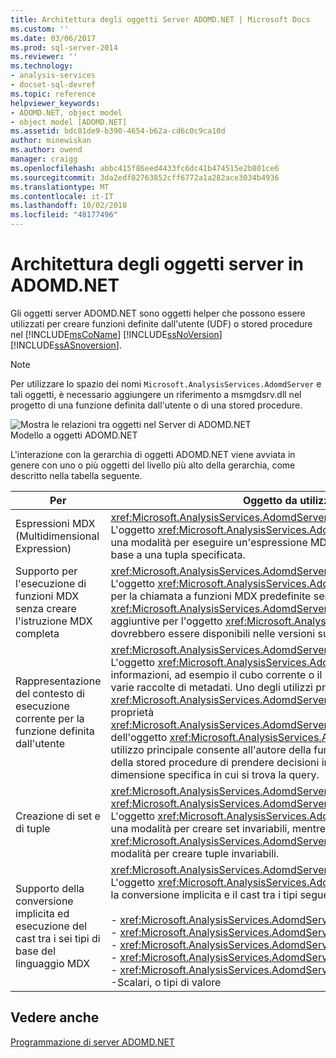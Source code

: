 ```yaml
---
title: Architettura degli oggetti Server ADOMD.NET | Microsoft Docs
ms.custom: ''
ms.date: 03/06/2017
ms.prod: sql-server-2014
ms.reviewer: ''
ms.technology:
- analysis-services
- docset-sql-devref
ms.topic: reference
helpviewer_keywords:
- ADOMD.NET, object model
- object model [ADOMD.NET]
ms.assetid: bdc81de9-b390-4654-b62a-cd6c0c9ca10d
author: minewiskan
ms.author: owend
manager: craigg
ms.openlocfilehash: abbc415f86eed4433fc6dc41b474515e2b801ce6
ms.sourcegitcommit: 3da2edf82763852cff6772a1a282ace3034b4936
ms.translationtype: MT
ms.contentlocale: it-IT
ms.lasthandoff: 10/02/2018
ms.locfileid: "48177496"
---
```

# <a name="adomdnet-server-object-architecture"></a>Architettura degli oggetti server in ADOMD.NET
  Gli oggetti server ADOMD.NET sono oggetti helper che possono essere utilizzati per creare funzioni definite dall'utente (UDF) o stored procedure nel [!INCLUDE[msCoName](../../includes/msconame-md.md)] [!INCLUDE[ssNoVersion](../../includes/ssnoversion-md.md)] [!INCLUDE[ssASnoversion](../../includes/ssasnoversion-md.md)].  
  
> [!NOTE]  
>  Per utilizzare lo spazio dei nomi `Microsoft.AnalysisServices.AdomdServer` e tali oggetti, è necessario aggiungere un riferimento a msmgdsrv.dll nel progetto di una funzione definita dall'utente o di una stored procedure.  
  
 ![Mostra le relazioni tra oggetti nel Server di ADOMD.NET](../../../2014/analysis-services/dev-guide/media/adomdnetserverobjectmodel.gif "Mostra le relazioni tra oggetti nel Server di ADOMD.NET")  
Modello a oggetti ADOMD.NET  
  
 L'interazione con la gerarchia di oggetti ADOMD.NET viene avviata in genere con uno o più oggetti del livello più alto della gerarchia, come descritto nella tabella seguente.  
  
|Per|Oggetto da utilizzare|  
|--------|---------------------|  
|Espressioni MDX (Multidimensional Expression)|<xref:Microsoft.AnalysisServices.AdomdServer.Expression><br /> L'oggetto <xref:Microsoft.AnalysisServices.AdomdServer.Expression> fornisce una modalità per eseguire un'espressione MDX e valutare tale espressione in base a una tupla specificata.|  
|Supporto per l'esecuzione di funzioni MDX senza creare l'istruzione MDX completa|<xref:Microsoft.AnalysisServices.AdomdServer.MDX><br /> L'oggetto <xref:Microsoft.AnalysisServices.AdomdServer.MDX> è conveniente per la chiamata a funzioni MDX predefinite senza utilizzare l'oggetto <xref:Microsoft.AnalysisServices.AdomdServer.Expression>. Funzioni aggiuntive per l'oggetto <xref:Microsoft.AnalysisServices.AdomdServer.MDX> dovrebbero essere disponibili nelle versioni successive.|  
|Rappresentazione del contesto di esecuzione corrente per la funzione definita dall'utente|<xref:Microsoft.AnalysisServices.AdomdServer.Context><br /> L'oggetto <xref:Microsoft.AnalysisServices.AdomdServer.Context> espone informazioni, ad esempio il cubo corrente o il modello di data mining, e le varie raccolte di metadati. Uno degli utilizzi principali dell'oggetto <xref:Microsoft.AnalysisServices.AdomdServer.Context> è rappresentato dalla proprietà <xref:Microsoft.AnalysisServices.AdomdServer.Hierarchy.CurrentMember%2A> dell'oggetto <xref:Microsoft.AnalysisServices.AdomdServer.Hierarchy>. Tale utilizzo principale consente all'autore della funzione definita dall'utente o della stored procedure di prendere decisioni in base al membro di una dimensione specifica in cui si trova la query.|  
|Creazione di set e di tuple|<xref:Microsoft.AnalysisServices.AdomdServer.SetBuilder>, <xref:Microsoft.AnalysisServices.AdomdServer.TupleBuilder><br /> L'oggetto <xref:Microsoft.AnalysisServices.AdomdServer.SetBuilder> fornisce una modalità per creare set invariabili, mentre l'oggetto <xref:Microsoft.AnalysisServices.AdomdServer.TupleBuilder> fornisce una modalità per creare tuple invariabili.|  
|Supporto della conversione implicita ed esecuzione del cast tra i sei tipi di base del linguaggio MDX|<xref:Microsoft.AnalysisServices.AdomdServer.MDXValue><br /> L'oggetto <xref:Microsoft.AnalysisServices.AdomdServer.MDXValue> fornisce la conversione implicita e il cast tra i tipi seguenti:<br /><br /> -   <xref:Microsoft.AnalysisServices.AdomdServer.Hierarchy><br />-   <xref:Microsoft.AnalysisServices.AdomdServer.Level><br />-   <xref:Microsoft.AnalysisServices.AdomdServer.Member><br />-   <xref:Microsoft.AnalysisServices.AdomdServer.Tuple><br />-   <xref:Microsoft.AnalysisServices.AdomdServer.Set><br />-Scalari, o tipi di valore|  
  
## <a name="see-also"></a>Vedere anche  
 [Programmazione di server ADOMD.NET](../multidimensional-models-adomd-net-server/adomd-net-server-programming.md)  
  
  
